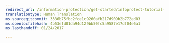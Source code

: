 ```yaml
---
redirect_url: /information-protection/get-started/infoprotect-tutorial-step3
translationtype: Human Translation
ms.sourcegitcommit: 3336b75fbc2fce1c9260afb217d909b2b772ed03
ms.openlocfilehash: 4b53efd01da94d129bb50fc5a9587e17df04e6a1
ms.lasthandoff: 01/24/2017

---
```


